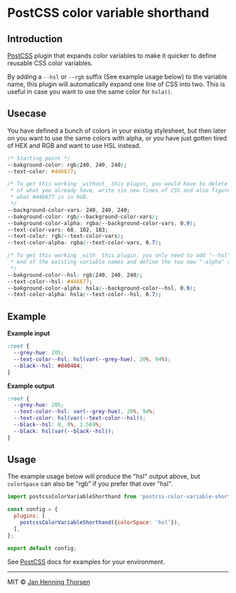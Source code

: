 # PostCSS color variable shorthand

## Introduction

[PostCSS](https://github.com/postcss/postcss) plugin that expands color
variables to make it quicker to define reusable CSS color variables.

By adding a `--hsl` or `--rgb` suffix (See example usage below) to the
variable name, this plugin will automatically expand one line of CSS into
two. This is useful in case you want to use the same color for `hsla()`.

## Usecase

You have defined a bunch of colors in your existig stylesheet, but then
later on you want to use the same colors with alpha, or you have just gotten
tired of HEX and RGB and want to use HSL instead.

```css
/* Starting point */
--bakground-color: rgb(240, 240, 240);
--text-color: #446677;

/* To get this working _without_ this plugin, you would have to delete most
 * of what you already have, write six new lines of CSS and also figure out
 * what #446677 is in RGB.
 */
--background-color-vars: 240, 240, 240;
--bakground-color: rgb(--background-color-vars);
--bakground-color-alpha: rgba(--background-color-vars, 0.9);
--text-color-vars: 68, 102, 183;
--text-color: rgb(--text-color-vars);
--text-color-alpha: rgba(--text-color-vars, 0.7);

/* To get this working _with_ this plugin, you only need to add "--hsl" at the
 * end of the existing variable names and define the two new "-alpha" colors.
 */
--bakground-color--hsl: rgb(240, 240, 240);
--text-color--hsl: #446677;
--bakground-color-alpha: hsla(--background-color--hsl, 0.9);
--text-color-alpha: hsla(--text-color--hsl, 0.7);
```

## Example

**Example input**

```css
:root {
  --grey-hue: 205;
  --text-color--hsl: hsl(var(--grey-hue), 20%, 94%);
  --black--hsl: #040404;
}
```

**Example output**

```css
:root {
  --grey-hue: 205;
  --text-color--hsl: var(--grey-hue), 20%, 94%;
  --text-color: hsl(var(--text-color--hsl));
  --black--hsl: 0, 0%, 1.569%;
  --black: hsl(var(--black--hsl));
}
```

## Usage

The example usage below will produce the "hsl" output above, but `colorSpace`
can also be "rgb" if you prefer that over "hsl".

```js
import postcssColorVariableShorthand from 'postcss-color-variable-shorthand';

const config = {
  plugins: [
    postcssColorVariableShorthand({colorSpace: 'hsl'}),
  ],
};

export default config;
```

See [PostCSS](https://github.com/postcss/postcss) docs for examples for your
environment.

***

MIT © [Jan Henning Thorsen](https://thorsen.pm)
